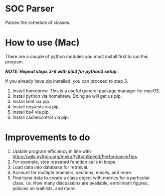# SOC Parser
Parses the schedule of classes.

# How to use (Mac)
There are a couple of python modules you must install first to run this program.

___NOTE: Repeat steps 3-6 with pip3 for python3 setup.___

If you already have pip installed, you can proceed to step 3.

1. Install homebrew. This is a useful general package manager for macOS.
2. Install python via homebrew. Doing so will get us pip.
3. Install lxml via pip.
4. Install requests via pip.
5. Install bs4 via pip.
6. Install cachecontrol via pip.

# Improvements to do
1. Update program efficiency in line with https://wiki.python.org/moin/PythonSpeed/PerformanceTips.
  1. For example, stop repeated function calls in loops.
2. Load data into database for retrieval.
3. Account for multiple teachers, sections, emails, and more.
4. Fine-tune data to create a class object with metrics for a particular class. I.e: How many discussions are available, enrollment figures, policies on waitlists, and more.
